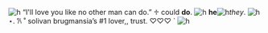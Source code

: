 ![h](https://files.catbox.moe/ajhqjd.png)
“I'll love you like no other man can do.”
          ♱ could **do**.
![h](https://files.catbox.moe/we9fe7.webp)
**he**![h](https://files.catbox.moe/8fioyb.gif)*they*.
![h](https://files.catbox.moe/f0qovs.png)
 ⋆. 𐙚 ˚ solivan brugmansia’s #1 lover,, trust. ♡♡♡ `
![h](https://files.catbox.moe/9sv9fe.jpg)
